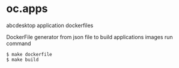 # oc.apps
abcdesktop application dockerfiles

DockerFile generator from json file to build applications images 
run command

```
$ make dockerfile
$ make build
```
